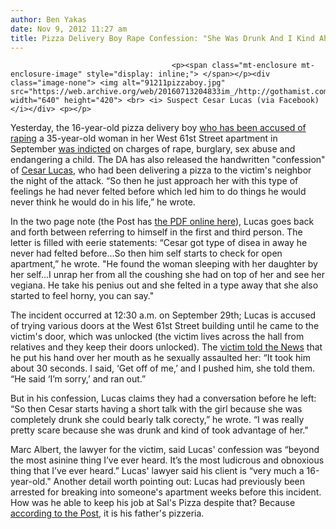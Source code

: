 ```yaml
---
author: Ben Yakas
date: Nov 9, 2012 11:27 am
title: Pizza Delivery Boy Rape Confession: "She Was Drunk And I Kind Ah Took Advantage Of Her"
---
```


	
										<p><span class="mt-enclosure mt-enclosure-image" style="display: inline;"> </span></p><div class="image-none"> <img alt="91211pizzaboy.jpg" src="https://web.archive.org/web/20160713204833im_/http://gothamist.com/attachments/byakas/91211pizzaboy.jpg" width="640" height="420"> <br> <i> Suspect Cesar Lucas (via Facebook)</i></div> <p></p>

<p>Yesterday, the 16-year-old pizza delivery boy <a href="https://web.archive.org/web/20160713204833/http://gothamist.com/2012/09/29/16-year-old_charged_with_raping_wom.php">who has been accused of raping</a> a 35-year-old woman in her West 61st Street apartment in September <a href="https://web.archive.org/web/20160713204833/http://gothamist.com/2012/11/08/16-yr-old_pizza_delivery_boy_indict.php">was indicted</a> on charges of rape, burglary, sex abuse and endangering a child. The DA has also released the handwritten &quot;confession&quot; of <a href="https://web.archive.org/web/20160713204833/http://gothamist.com/tags/cesarlucas">Cesar Lucas</a>, who had been delivering a pizza to the victim&apos;s neighbor the night of the attack. &#x201C;So then he just approach her with this type of feelings he had never felted before which led him to do things he would never think he would do in his life,&#x201D; he wrote.</p>

<p>In the two page note (the Post has <a href="https://web.archive.org/web/20160713204833/http://www.scribd.com/doc/112595076/Cesar-Lucas-written-statement">the PDF online here</a>), Lucas goes back and forth between referring to himself in the first and third person. The letter is filled with eerie statements: &#x201C;Cesar got type of disea in away he never had felted before...So then him self starts to check for open apartment,&#x201D; he wrote. &quot;He found the woman sleeping with her daughter by her self...I unrap her from all the coushing she had on top of her and see her vegiana. He take his penius out and she felted in a type away that she also started to feel horny, you can say.&quot;</p>

<p>The incident occurred at 12:30 a.m. on September 29th; Lucas is accused of trying various doors at the West 61st Street building until he came to the victim&apos;s door, which was unlocked (the victim lives across the hall from relatives and they keep their doors unlocked). The <a href="https://web.archive.org/web/20160713204833/http://www.nydailynews.com/new-york/pizza-boy-accused-raping-wrote-confession-victim-horny-article-1.1199036">victim told the News</a> that he put his hand over her mouth as he sexually assaulted her: &#x201C;It took him about 30 seconds. I said, &#x2018;Get off of me,&#x2019; and I pushed him, she told them. &#x201C;He said &#x2018;I&#x2019;m sorry,&#x2019; and ran out.&#x201D; </p>

<p>But in his confession, Lucas claims they had a conversation before he left: &#x201C;So then Cesar starts having a short talk with the girl because she was completely drunk she could bearly talk corecty,&#x201D; he wrote. &#x201C;I was really pretty scare because she was drunk and kind of took advantage of her.&quot;</p>

<p>Marc Albert, the lawyer for the victim, said Lucas&apos; confession was &#x201C;beyond the most asinine thing I&#x2019;ve ever heard. It&#x2019;s the most ludicrous and obnoxious thing that I&#x2019;ve ever heard.&#x201D; Lucas&apos; lawyer said his client is &#x201C;very much a 16-year-old.&quot; Another detail worth pointing out: Lucas had previously been arrested for breaking into someone&apos;s apartment weeks before this incident. How was he able to keep his job at Sal&apos;s Pizza despite that? Because <a href="https://web.archive.org/web/20160713204833/http://www.nypost.com/p/news/local/manhattan/why_raped_rGri4Hgo7yP3mHQGJQiMuK">according to the Post</a>, it is his father&apos;s pizzeria.</p>					
										
									
				